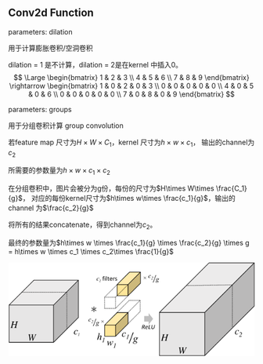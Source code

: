 ## Conv2d Function

parameters: dilation

用于计算膨胀卷积/空洞卷积

dilation = 1 是不计算，dilation = 2是在kernel 中插入0。
$$
\Large \begin{bmatrix}
1 & 2 & 3 \\
4 & 5 & 6 \\
7 & 8 & 9 
\end{bmatrix} \rightarrow \begin{bmatrix}
1 & 0 & 2 & 0 & 3 \\
0 & 0 & 0 & 0 & 0 \\
4 & 0 & 5 & 0 & 6 \\
0 & 0 & 0 & 0 & 0 \\
7 & 0 & 8 & 0 & 9 
\end{bmatrix}  
$$








parameters: groups

用于分组卷积计算 group convolution

若feature map 尺寸为$H\times W \times C_1$，kernel 尺寸为$h\times w\times c_1$， 输出的channel为$c_2$

所需要的参数量为$h\times w\times c_1 \times c_2$

在分组卷积中，图片会被分为g份，每份的尺寸为$H\times W\times \frac{C_1}{g}$， 对应的每份kernel尺寸为$h\times w\times \frac{c_1}{g}$，输出的channel 为$\frac{c_2}{g}$

将所有的结果concatenate，得到channel为$c_2$。

最终的参数量为$h\times w \times \frac{c_1}{g} \times \frac{c_2}{g} \times g = h\times w \times c_1 \times c_2\times \frac{1}{g}$ 

![](./Img/v2-90853f4dc1ebd3d3a2ea6d9651c37c80_720w.png)













